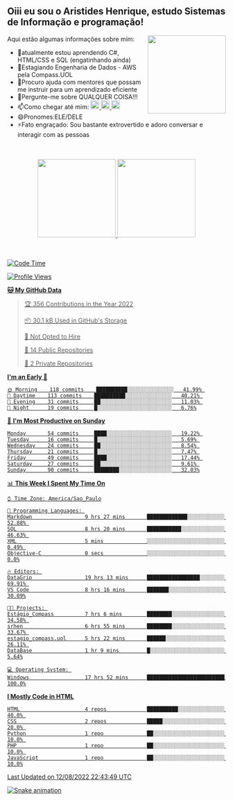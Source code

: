 ## Oiii eu sou o Aristides Henrique, estudo Sistemas de Informação e programação!

<div >
Aqui estão algumas informações sobre mim:<img align="right" height="180em" src="https://user-images.githubusercontent.com/97318481/177042589-45d62122-82a9-4a32-b3a7-87b322825b2f.png">
</div>

- 🌱atualmente estou aprendendo C#, HTML/CSS e SQL (engatinhando ainda)
- 👯Estagiando Engenharia de Dados - AWS pela Compass.UOL
- 🤔Procuro ajuda com mentores que possam me instruir para um aprendizado eficiente
- 💬Pergunte-me sobre QUALQUER COISA!!!
- 📫Como chegar até mim:
  <a href="https://www.instagram.com/aryhenry/" target="_blank">
  <img src="https://img.shields.io/badge/-Instagram-%23E4405F?style=for-the-badge&logo=instagram&logoColor=black" height="20px">
  </a>
  <a href="https://www.linkedin.com/in/aristides-henrique/" target="_blank">
  <img src="https://img.shields.io/badge/-LinkedIn-%230077B5?style=for-the-badge&logo=linkedin&logoColor=black" height="20px">
  </a> 
  <a href="mailto:arihenriqueuna@gmail.com">
  <img src="https://img.shields.io/badge/-Gmail-%23333?style=for-the-badge&logo=gmail&logoColor=white" height="20px">
  </a>
- 😄Pronomes:ELE/DELE
- ⚡Fato engraçado: Sou bastante extrovertido e adoro conversar e interagir com as pessoas
<br/>
<br/>
<div align="center">
  <a href="https://github.com/arihenrique">
  <img height="180em" src="https://github-readme-stats.vercel.app/api?username=arihenrique&show_icons=true&theme=dracula&include_all_commits=true&count_private=true"/>
  <img height="180em" src="https://github-readme-stats.vercel.app/api/top-langs/?username=arihenrique&layout=compact&langs_count=7&theme=dracula"/>
</div><br/><br/>

<!--START_SECTION:waka-->
![Code Time](http://img.shields.io/badge/Code%20Time-46%20hrs%2031%20mins-blue)

![Profile Views](http://img.shields.io/badge/Profile%20Views-8-blue)

**🐱 My GitHub Data** 

> 🏆 356 Contributions in the Year 2022
 > 
> 📦 30.1 kB Used in GitHub's Storage 
 > 
> 🚫 Not Opted to Hire
 > 
> 📜 14 Public Repositories 
 > 
> 🔑 2 Private Repositories  
 > 
**I'm an Early 🐤** 

```text
🌞 Morning    118 commits    ██████████░░░░░░░░░░░░░░░   41.99% 
🌆 Daytime    113 commits    ██████████░░░░░░░░░░░░░░░   40.21% 
🌃 Evening    31 commits     ██░░░░░░░░░░░░░░░░░░░░░░░   11.03% 
🌙 Night      19 commits     █░░░░░░░░░░░░░░░░░░░░░░░░   6.76%

```
📅 **I'm Most Productive on Sunday** 

```text
Monday       54 commits     ████░░░░░░░░░░░░░░░░░░░░░   19.22% 
Tuesday      16 commits     █░░░░░░░░░░░░░░░░░░░░░░░░   5.69% 
Wednesday    24 commits     ██░░░░░░░░░░░░░░░░░░░░░░░   8.54% 
Thursday     21 commits     █░░░░░░░░░░░░░░░░░░░░░░░░   7.47% 
Friday       49 commits     ████░░░░░░░░░░░░░░░░░░░░░   17.44% 
Saturday     27 commits     ██░░░░░░░░░░░░░░░░░░░░░░░   9.61% 
Sunday       90 commits     ████████░░░░░░░░░░░░░░░░░   32.03%

```


📊 **This Week I Spent My Time On** 

```text
⌚︎ Time Zone: America/Sao_Paulo

💬 Programming Languages: 
Markdown                 9 hrs 27 mins       █████████████░░░░░░░░░░░░   52.88% 
SQL                      8 hrs 20 mins       ███████████░░░░░░░░░░░░░░   46.63% 
XML                      5 mins              ░░░░░░░░░░░░░░░░░░░░░░░░░   0.49% 
Objective-C              0 secs              ░░░░░░░░░░░░░░░░░░░░░░░░░   0.0%

🔥 Editors: 
DataGrip                 19 hrs 13 mins      █████████████████░░░░░░░░   69.91% 
VS Code                  8 hrs 16 mins       ███████░░░░░░░░░░░░░░░░░░   30.09%

🐱‍💻 Projects: 
Estágio_Compass          7 hrs 6 mins        ████████░░░░░░░░░░░░░░░░░   34.58% 
srhen                    6 hrs 55 mins       ████████░░░░░░░░░░░░░░░░░   33.67% 
estagio_compass.uol      5 hrs 22 mins       ██████░░░░░░░░░░░░░░░░░░░   26.11% 
DataBase                 1 hr 9 mins         █░░░░░░░░░░░░░░░░░░░░░░░░   5.64%

💻 Operating System: 
Windows                  17 hrs 52 mins      █████████████████████████   100.0%

```

**I Mostly Code in HTML** 

```text
HTML                     4 repos             ██████████░░░░░░░░░░░░░░░   40.0% 
CSS                      2 repos             █████░░░░░░░░░░░░░░░░░░░░   20.0% 
Python                   1 repo              ██░░░░░░░░░░░░░░░░░░░░░░░   10.0% 
PHP                      1 repo              ██░░░░░░░░░░░░░░░░░░░░░░░   10.0% 
JavaScript               1 repo              ██░░░░░░░░░░░░░░░░░░░░░░░   10.0%

```



 Last Updated on 12/08/2022 22:43:49 UTC
<!--END_SECTION:waka-->

![Snake animation](https://github.com/arihenrique/arihenrique/blob/output/github-contribution-grid-snake.svg)
